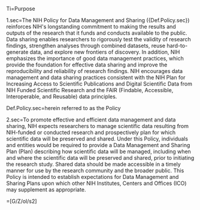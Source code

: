 Ti=Purpose

1.sec=The NIH Policy for Data Management and Sharing ({Def.Policy.sec}) reinforces NIH's longstanding commitment to making the results and outputs of the research that it funds and conducts available to the public. Data sharing enables researchers to rigorously test the validity of research findings, strengthen analyses through combined datasets, reuse hard-to-generate data, and explore new frontiers of discovery. In addition, NIH emphasizes the importance of good data management practices, which provide the foundation for effective data sharing and improve the reproducibility and reliability of research findings. NIH encourages data management and data sharing practices consistent with the NIH Plan for Increasing Access to Scientific Publications and Digital Scientific Data from NIH Funded Scientific Research and the FAIR (Findable, Accessible, Interoperable, and Reusable) data principles.

Def.Policy.sec=herein referred to as the Policy

2.sec=To promote effective and efficient data management and data sharing, NIH expects researchers to manage scientific data resulting from NIH-funded or conducted research and prospectively plan for which scientific data will be preserved and shared. Under this Policy, individuals and entities would be required to provide a Data Management and Sharing Plan (Plan) describing how scientific data will be managed, including when and where the scientific data will be preserved and shared, prior to initiating the research study. Shared data should be made accessible in a timely manner for use by the research community and the broader public. This Policy is intended to establish expectations for Data Management and Sharing Plans upon which other NIH Institutes, Centers and Offices (ICO) may supplement as appropriate.

=[G/Z/ol/s2]
